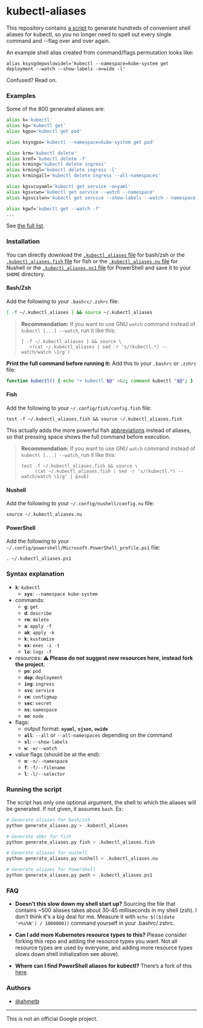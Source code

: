 # kubectl-aliases

This repository contains [a script](generate_aliases.py) to generate hundreds of
convenient shell aliases for kubectl, so you no longer need to spell out every single
command and --flag over and over again.

An example shell alias created from command/flags permutation looks like:

    alias ksysgdepwslowidel='kubectl --namespace=kube-system get deployment --watch --show-labels -o=wide -l'

Confused? Read on.

### Examples

Some of the 800 generated aliases are:

```sh
alias k='kubectl'
alias kg='kubectl get'
alias kgpo='kubectl get pod'

alias ksysgpo='kubectl --namespace=kube-system get pod'

alias krm='kubectl delete'
alias krmf='kubectl delete -f'
alias krming='kubectl delete ingress'
alias krmingl='kubectl delete ingress -l'
alias krmingall='kubectl delete ingress --all-namespaces'

alias kgsvcoyaml='kubectl get service -o=yaml'
alias kgsvcwn='kubectl get service --watch --namespace'
alias kgsvcslwn='kubectl get service --show-labels --watch --namespace'

alias kgwf='kubectl get --watch -f'
...
```

See [the full list](.kubectl_aliases).

### Installation

You can directly download the [`.kubectl_aliases` file](https://raw.githubusercontent.com/ahmetb/kubectl-aliases/master/.kubectl_aliases)
for bash/zsh or the [`.kubectl_aliases.fish` file](https://raw.githubusercontent.com/ahmetb/kubectl-aliases/master/.kubectl_aliases.fish) for fish
or the [`.kubectl_aliases.nu` file](https://raw.githubusercontent.com/ahmetb/kubectl-aliases/master/.kubectl_aliases.nu) for Nushell
or the [`.kubectl_aliases.ps1` file](https://raw.githubusercontent.com/ahmetb/kubectl-aliases/master/.kubectl_aliases.ps1) for PowerShell
and save it to your `$HOME` directory.

#### Bash/Zsh

Add the following to your `.bashrc/.zshrc` file:

```sh
[ -f ~/.kubectl_aliases ] && source ~/.kubectl_aliases
```

> **Recommendation:** If you want to use GNU `watch`  command instead of
> `kubectl [...] --watch`, run it like this:
>
>     [ -f ~/.kubectl_aliases ] && source \
>        <(cat ~/.kubectl_aliases | sed -r 's/(kubectl.*) --watch/watch \1/g')

**Print the full command before running it:** Add this to your `.bashrc` or
`.zshrc` file:

```sh
function kubectl() { echo "+ kubectl $@" >&2; command kubectl "$@"; }
```

#### Fish

Add the following to your `~/.config/fish/config.fish` file:

```fish
test -f ~/.kubectl_aliases.fish && source ~/.kubectl_aliases.fish
```

This actually adds the more powerful fish [abbreviations](https://fishshell.com/docs/current/cmds/abbr.html)
instead of aliases, so that pressing space shows the full command before execution.

> **Recommendation:** If you want to use GNU `watch`  command instead of
> `kubectl [...] --watch`, run it like this:
>
>     test -f ~/.kubectl_aliases.fish && source \
>          (cat ~/.kubectl_aliases.fish | sed -r 's/(kubectl.*) --watch/watch \1/g' | psub)

#### Nushell

Add the following to your `~/.config/nushell/config.nu` file:

```nushell
source ~/.kubectl_aliases.nu
```

#### PowerShell

Add the following to your `~/.config/powershell/Microsoft.PowerShell_profile.ps1` file:

```nushell
. ~/.kubectl_aliases.ps1
```

### Syntax explanation

* **`k`**: `kubectl`
  * **`sys`**: `--namespace kube-system`
* commands:
  * **`g`**: `get`
  * **`d`**: `describe`
  * **`rm`**: `delete`
  * **`a`**: `apply -f`
  * **`ak`**: `apply -k`
  * **`k`**: `kustomize`
  * **`ex`**: `exec -i -t`
  * **`lo`**: `logs -f`
* resources: **:warning: Please do not suggest new resources here, instead fork the project.**
  * **`po`**: `pod`
  * **`dep`**: `deployment`
  * **`ing`**: `ingress`
  * **`svc`**: `service`
  * **`cm`**: `configmap`
  * **`sec`**: `secret`
  * **`ns`**: `namespace`
  * **`no`**: `node`
* flags:
  * output format: **`oyaml`**, **`ojson`**, **`owide`**
  * **`all`**: `--all` or `--all-namespaces` depending on the command
  * **`sl`**: `--show-labels`
  * **`w`**: `-w/--watch`
* value flags (should be at the end):
  * **`n`**: `-n/--namespace`
  * **`f`**: `-f/--filename`
  * **`l`**: `-l/--selector`

### Running the script

The script has only one optional argument, the shell to which the aliases will be generated. If not given, it assumes `bash`. Ex:

```bash
# Generate aliases for bash/zsh
python generate_aliases.py > .kubectl_aliases

# Generate abbr for fish
python generate_aliases.py fish > .kubectl_aliases.fish

# Generate aliases for nushell
python generate_aliases.py nushell > .kubectl_aliases.nu

# Generate aliases for PowerShell
python generate_aliases.py pwsh > .kubectl_aliases.ps1
```

### FAQ

- **Doesn't this slow down my shell start up?** Sourcing the file that contains
~500 aliases takes about 30-45 milliseconds in my shell (zsh). I don't think
it's a big deal for me. Measure it with `echo $(($(date '+%s%N') / 1000000))`
command yourself in your .bashrc/.zshrc.

- **Can I add more Kubernetes resource types to this?** Please consider forking
  this repo and adding the resource types you want. Not all resource types are
  used by everyone, and adding more resource types slows down shell initialization
  see above).

- **Where can I find PowerShell aliases for kubectl?** There’s a fork of this
  [here](https://github.com/shanoor/kubectl-aliases-powershell).

### Authors

- [@ahmetb](https://twitter.com/ahmetb)

-----

This is not an official Google project.
